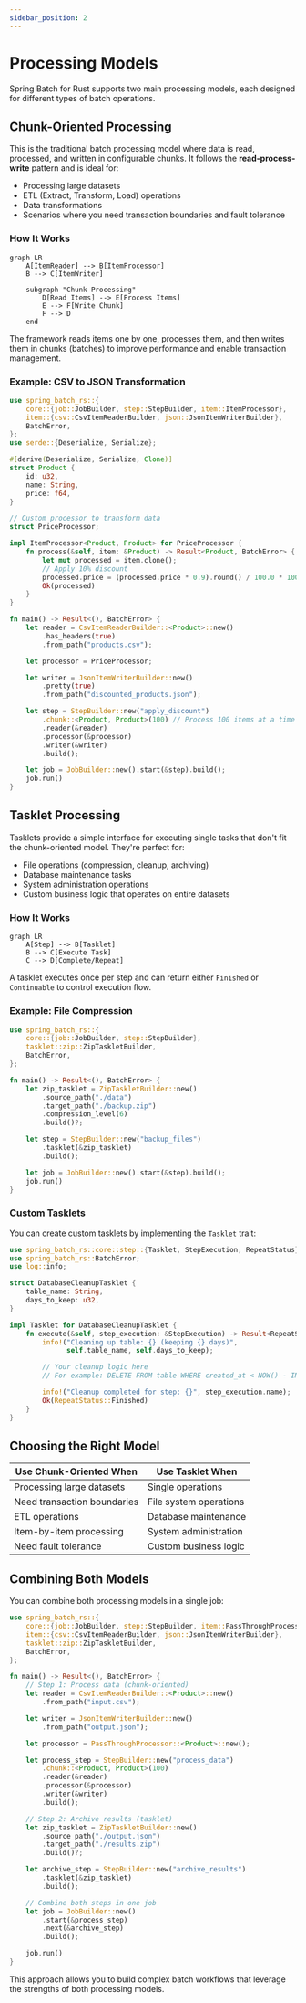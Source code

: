 ```yaml
---
sidebar_position: 2
---
```


# Processing Models

Spring Batch for Rust supports two main processing models, each designed for different types of batch operations.

## Chunk-Oriented Processing

This is the traditional batch processing model where data is read, processed, and written in configurable chunks. It follows the **read-process-write** pattern and is ideal for:

- Processing large datasets
- ETL (Extract, Transform, Load) operations
- Data transformations
- Scenarios where you need transaction boundaries and fault tolerance

### How It Works

```mermaid
graph LR
    A[ItemReader] --> B[ItemProcessor]
    B --> C[ItemWriter]

    subgraph "Chunk Processing"
        D[Read Items] --> E[Process Items]
        E --> F[Write Chunk]
        F --> D
    end
```

The framework reads items one by one, processes them, and then writes them in chunks (batches) to improve performance and enable transaction management.

### Example: CSV to JSON Transformation

```rust
use spring_batch_rs::{
    core::{job::JobBuilder, step::StepBuilder, item::ItemProcessor},
    item::{csv::CsvItemReaderBuilder, json::JsonItemWriterBuilder},
    BatchError,
};
use serde::{Deserialize, Serialize};

#[derive(Deserialize, Serialize, Clone)]
struct Product {
    id: u32,
    name: String,
    price: f64,
}

// Custom processor to transform data
struct PriceProcessor;

impl ItemProcessor<Product, Product> for PriceProcessor {
    fn process(&self, item: &Product) -> Result<Product, BatchError> {
        let mut processed = item.clone();
        // Apply 10% discount
        processed.price = (processed.price * 0.9).round() / 100.0 * 100.0;
        Ok(processed)
    }
}

fn main() -> Result<(), BatchError> {
    let reader = CsvItemReaderBuilder::<Product>::new()
        .has_headers(true)
        .from_path("products.csv");

    let processor = PriceProcessor;

    let writer = JsonItemWriterBuilder::new()
        .pretty(true)
        .from_path("discounted_products.json");

    let step = StepBuilder::new("apply_discount")
        .chunk::<Product, Product>(100) // Process 100 items at a time
        .reader(&reader)
        .processor(&processor)
        .writer(&writer)
        .build();

    let job = JobBuilder::new().start(&step).build();
    job.run()
}
```

## Tasklet Processing

Tasklets provide a simple interface for executing single tasks that don't fit the chunk-oriented model. They're perfect for:

- File operations (compression, cleanup, archiving)
- Database maintenance tasks
- System administration operations
- Custom business logic that operates on entire datasets

### How It Works

```mermaid
graph LR
    A[Step] --> B[Tasklet]
    B --> C[Execute Task]
    C --> D[Complete/Repeat]
```

A tasklet executes once per step and can return either `Finished` or `Continuable` to control execution flow.

### Example: File Compression

```rust
use spring_batch_rs::{
    core::{job::JobBuilder, step::StepBuilder},
    tasklet::zip::ZipTaskletBuilder,
    BatchError,
};

fn main() -> Result<(), BatchError> {
    let zip_tasklet = ZipTaskletBuilder::new()
        .source_path("./data")
        .target_path("./backup.zip")
        .compression_level(6)
        .build()?;

    let step = StepBuilder::new("backup_files")
        .tasklet(&zip_tasklet)
        .build();

    let job = JobBuilder::new().start(&step).build();
    job.run()
}
```

### Custom Tasklets

You can create custom tasklets by implementing the `Tasklet` trait:

```rust
use spring_batch_rs::core::step::{Tasklet, StepExecution, RepeatStatus};
use spring_batch_rs::BatchError;
use log::info;

struct DatabaseCleanupTasklet {
    table_name: String,
    days_to_keep: u32,
}

impl Tasklet for DatabaseCleanupTasklet {
    fn execute(&self, step_execution: &StepExecution) -> Result<RepeatStatus, BatchError> {
        info!("Cleaning up table: {} (keeping {} days)",
              self.table_name, self.days_to_keep);

        // Your cleanup logic here
        // For example: DELETE FROM table WHERE created_at < NOW() - INTERVAL days_to_keep DAY

        info!("Cleanup completed for step: {}", step_execution.name);
        Ok(RepeatStatus::Finished)
    }
}
```

## Choosing the Right Model

| Use Chunk-Oriented When     | Use Tasklet When       |
| --------------------------- | ---------------------- |
| Processing large datasets   | Single operations      |
| Need transaction boundaries | File system operations |
| ETL operations              | Database maintenance   |
| Item-by-item processing     | System administration  |
| Need fault tolerance        | Custom business logic  |

## Combining Both Models

You can combine both processing models in a single job:

```rust
use spring_batch_rs::{
    core::{job::JobBuilder, step::StepBuilder, item::PassThroughProcessor},
    item::{csv::CsvItemReaderBuilder, json::JsonItemWriterBuilder},
    tasklet::zip::ZipTaskletBuilder,
    BatchError,
};

fn main() -> Result<(), BatchError> {
    // Step 1: Process data (chunk-oriented)
    let reader = CsvItemReaderBuilder::<Product>::new()
        .from_path("input.csv");

    let writer = JsonItemWriterBuilder::new()
        .from_path("output.json");

    let processor = PassThroughProcessor::<Product>::new();

    let process_step = StepBuilder::new("process_data")
        .chunk::<Product, Product>(100)
        .reader(&reader)
        .processor(&processor)
        .writer(&writer)
        .build();

    // Step 2: Archive results (tasklet)
    let zip_tasklet = ZipTaskletBuilder::new()
        .source_path("./output.json")
        .target_path("./results.zip")
        .build()?;

    let archive_step = StepBuilder::new("archive_results")
        .tasklet(&zip_tasklet)
        .build();

    // Combine both steps in one job
    let job = JobBuilder::new()
        .start(&process_step)
        .next(&archive_step)
        .build();

    job.run()
}
```

This approach allows you to build complex batch workflows that leverage the strengths of both processing models.
